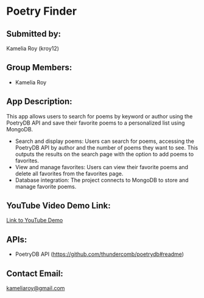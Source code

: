 # Poetry Finder

## Submitted by:
Kamelia Roy (kroy12)

## Group Members:
- Kamelia Roy

## App Description:
This app allows users to search for poems by keyword or author using the PoetryDB API and save their favorite poems to a personalized list using MongoDB.

- Search and display poems: Users can search for poems, accessing the PoetryDB API by author and the number of poems they want to see. This  outputs the results on the search page with the option to add poems to favorites.
- View and manage favorites: Users can view their favorite poems and delete all favorites from the favorites page.
- Database integration: The project connects to MongoDB to store and manage favorite poems.



## YouTube Video Demo Link:
[Link to YouTube Demo](https://www.youtube.com)

## APIs:
- PoetryDB API (https://github.com/thundercomb/poetrydb#readme)

## Contact Email:
kameliaroy@gmail.com
